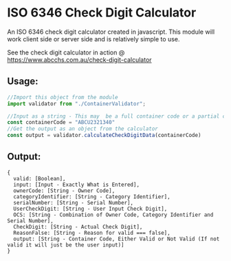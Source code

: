# ISO 6346 Check Digit Calculator
An ISO 6346 check digit calculator created in javascript. This module will work client side or server side and is relatively simple to use.

See the check digit calculator in action @ https://www.abcchs.com.au/check-digit-calculator

## Usage:
```js
//Import this object from the module 
import validator from "./ContainerValidator";

//Input as a string - This may  be a full container code or a partial container code
const containerCode = "ABCU2321340"
//Get the output as an object from the calculator
const output = validator.calculateCheckDigitData(containerCode)
```

## Output:
```
{
  valid: [Boolean],
  input: [Input - Exactly What is Entered],
  ownerCode: [String - Owner Code],
  categoryIdentifier: [String - Category Identifier],
  serialNumber: [String - Serial Number],
  UserCheckDigit: [String - User Input Check Digit],
  OCS: [String - Combination of Owner Code, Category Identifier and Serial Number],
  CheckDigit: [String - Actual Check Digit],
  ReasonFalse: [String - Reason for valid === false],
  output: [String - Container Code, Either Valid or Not Valid (If not valid it will just be the user input)]
}
```
